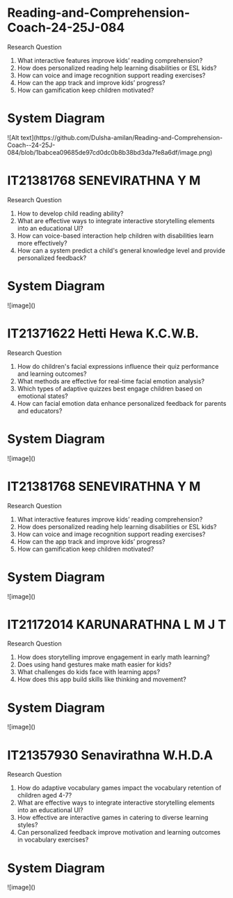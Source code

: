 # Reading-and-Comprehension-Coach-24-25J-084
Research Question​
<ol>
<li>What interactive features improve kids’ reading comprehension?</li>
<li>How does personalized reading help learning disabilities or ESL kids?​</li>
<li>How can voice and image recognition support reading exercises?​</li>
<li>How can the app track and improve kids’ progress?​</li>
<li>How can gamification keep children motivated?​</li>
</ol>
<h1>System Diagram​</h1>
![Alt text](https://github.com/Dulsha-amilan/Reading-and-Comprehension-Coach--24-25J-084/blob/1babcea09685de97cd0dc0b8b38bd3da7fe8a6df/image.png)


<h1> IT21381768  SENEVIRATHNA Y M</h1>
Research Question​
<ol>
<li>How to develop child reading ability? </li>
<li>What are effective ways to integrate interactive storytelling elements into an educational UI?​​</li>
<li>How can voice-based interaction help children with disabilities learn more effectively?​​</li>
<li>How can a system predict a child's general knowledge level and provide personalized feedback? ​</li>
</ol>
<h1>System Diagram​</h1>
![image]()


<h1> IT21371622 ​Hetti Hewa K.C.W.B.</h1>
Research Question​
<ol>
<li>How do children's facial expressions influence their quiz performance and learning outcomes?​</li>
<li>What methods are effective for real-time facial emotion analysis?​​</li>
<li>Which types of adaptive quizzes best engage children based on emotional states?​​</li>
<li>How can facial emotion data enhance personalized feedback for parents and educators?​​</li>
</ol>
<h1>System Diagram​</h1>
![image]()

<h1> IT21381768  SENEVIRATHNA Y M</h1>
Research Question​
<ol>
<li>What interactive features improve kids’ reading comprehension?</li>
<li>How does personalized reading help learning disabilities or ESL kids?​</li>
<li>How can voice and image recognition support reading exercises?​</li>
<li>How can the app track and improve kids’ progress?​</li>
<li>How can gamification keep children motivated?​</li>
</ol>
<h1>System Diagram​</h1>
![image]()

<h1> IT21172014​ KARUNARATHNA L M J T​</h1>
Research Question​
<ol>
<li>How does storytelling improve engagement in early math learning?​</li>
<li>Does using hand gestures make math easier for kids?​</li>
<li>What challenges do kids face with learning apps?​</li>
<li>How does this app build skills like thinking and movement?​</li>

</ol>
<h1>System Diagram​</h1>
![image]()

<h1> IT21357930​ Senavirathna W.H.D.A​</h1>
Research Question​
<ol>
<li>How do adaptive vocabulary games impact the vocabulary retention of children aged 4-7?​</li>
<li>What are effective ways to integrate interactive storytelling elements into an educational UI?​​</li>
<li>How effective are interactive games in catering to diverse learning styles?​</li>
<li>Can personalized feedback improve motivation and learning outcomes in vocabulary exercises?​</li>
</ol>
<h1>System Diagram​</h1>
![image]()
